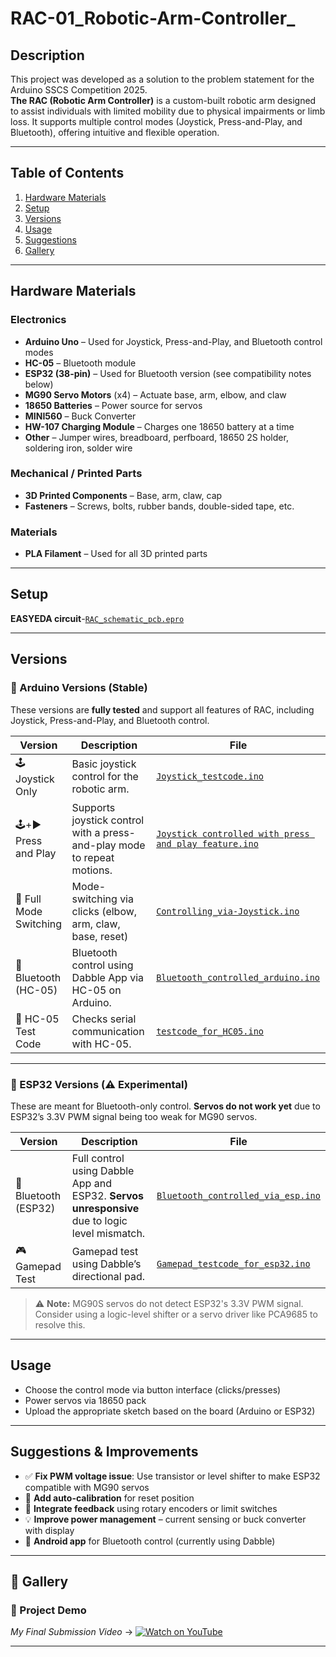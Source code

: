 # RAC-01_Robotic-Arm-Controller_

## Description
This project was developed as a solution to the problem statement for the Arduino SSCS Competition 2025.  
**The RAC (Robotic Arm Controller)** is a custom-built robotic arm designed to assist individuals with limited mobility due to physical impairments or limb loss. It supports multiple control modes (Joystick, Press-and-Play, and Bluetooth), offering intuitive and flexible operation.

---

## Table of Contents
1. [Hardware Materials](#hardware-materials)
2. [Setup](#setup)
3. [Versions](#versions)
4. [Usage](#usage)
5. [Suggestions](#suggestions)
6. [Gallery](#gallery)

---

## Hardware Materials

### Electronics
- **Arduino Uno** – Used for Joystick, Press-and-Play, and Bluetooth control modes
- **HC-05** – Bluetooth module
- **ESP32 (38-pin)** – Used for Bluetooth version (see compatibility notes below)
- **MG90 Servo Motors** (x4) – Actuate base, arm, elbow, and claw
- **18650 Batteries** – Power source for servos
- **MINI560** – Buck Converter
- **HW-107 Charging Module** – Charges one 18650 battery at a time
- **Other** – Jumper wires, breadboard, perfboard, 18650 2S holder, soldering iron, solder wire

### Mechanical / Printed Parts
- **3D Printed Components** – Base, arm, claw, cap
- **Fasteners** – Screws, bolts, rubber bands, double-sided tape, etc.

### Materials
- **PLA Filament** – Used for all 3D printed parts

---

## Setup
**EASYEDA circuit**-[`RAC_schematic_pcb.epro`](RAC_schematic_pcb.epro)

---

## Versions

### 🔹 Arduino Versions (Stable)
These versions are **fully tested** and support all features of RAC, including Joystick, Press-and-Play, and Bluetooth control.

| Version | Description | File |
|---------|-------------|------|
| 🕹️ Joystick Only | Basic joystick control for the robotic arm. | [`Joystick_testcode.ino`](Joystick_testcode.ino) |
| 🕹️+▶️ Press and Play | Supports joystick control with a press-and-play mode to repeat motions. | [`Joystick controlled with press and play feature.ino`](Joystick%20controlled%20with%20press%20and%20play%20feature.ino) |
| 🔄 Full Mode Switching | Mode-switching via clicks (elbow, arm, claw, base, reset) | [`Controlling_via-Joystick.ino`](Controlling_via-Joystick.ino) |
| 📱 Bluetooth (HC-05) | Bluetooth control using Dabble App via HC-05 on Arduino. | [`Bluetooth_controlled_arduino.ino`](Bluetooth_controlled_arduino.ino) |
| 📶 HC-05 Test Code | Checks serial communication with HC-05. | [`testcode_for_HC05.ino`](testcode_for_HC05.ino) |

---

### 🔸 ESP32 Versions (⚠️ Experimental)
These are meant for Bluetooth-only control. **Servos do not work yet** due to ESP32’s 3.3V PWM signal being too weak for MG90 servos.

| Version | Description | File |
|---------|-------------|------|
| 📱 Bluetooth (ESP32) | Full control using Dabble App and ESP32. **Servos unresponsive** due to logic level mismatch. | [`Bluetooth_controlled_via_esp.ino`](Bluetooth_controlled_via_esp.ino) |
| 🎮 Gamepad Test | Gamepad test using Dabble’s directional pad. | [`Gamepad_testcode_for_esp32.ino`](Gamepad_testcode_for_esp32.ino) |

> ⚠️ **Note:** MG90S servos do not detect ESP32's 3.3V PWM signal. Consider using a logic-level shifter or a servo driver like PCA9685 to resolve this.


---

## Usage
- Choose the control mode via button interface (clicks/presses)
- Power servos via 18650 pack
- Upload the appropriate sketch based on the board (Arduino or ESP32)

---

## Suggestions & Improvements

- ✅ **Fix PWM voltage issue**: Use transistor or level shifter to make ESP32 compatible with MG90 servos
- 🔄 **Add auto-calibration** for reset position
- 🧠 **Integrate feedback** using rotary encoders or limit switches
- 💡 **Improve power management** – current sensing or buck converter with display
- 📱 **Android app** for Bluetooth control (currently using Dabble)

---

## 🎥 Gallery
### 🎥 Project Demo

*My Final Submission Video* →  [![Watch on YouTube](https://img.shields.io/badge/Watch%20on-YouTube-red?logo=youtube&logoColor=white)](https://youtu.be/XiNYWbxc35A)


---

